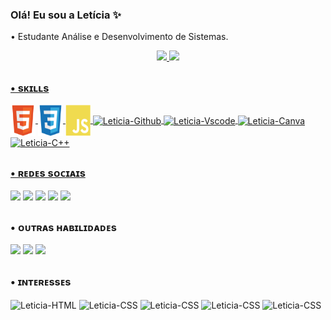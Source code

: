 
### Olá! Eu sou a Letícia ✨
 • Estudante Análise e Desenvolvimento de Sistemas. 

<div align="center">
  <a href="https://github.com/leticiazooe">
  <img height="150em" src="https://github-readme-stats.vercel.app/api?username=leticiazooe&show_icons=true&theme=bear&include_all_commits=true&count_private=true"/>
  <img height="150em" src="https://github-readme-stats.vercel.app/api/top-langs/?username=leticiazooe&layout=compact&langs_count=7&theme=bear"/>
</div>
  
  ##
  
  ### • sᴋɪʟʟs
  <img align="center" alt="Leticia-HTML" height="50" width="40" src="https://raw.githubusercontent.com/devicons/devicon/master/icons/html5/html5-original.svg">
  <img align="center" alt="Leticia-CSS" height="50" width="40" src="https://raw.githubusercontent.com/devicons/devicon/master/icons/css3/css3-original.svg">
  <img align="center" alt="Leticia-Js" height="50" width="40" src="https://raw.githubusercontent.com/devicons/devicon/master/icons/javascript/javascript-plain.svg">
  <img align="center" alt="Leticia-Github" height="50" width="40" src="https://cdn.jsdelivr.net/gh/devicons/devicon/icons/github/github-original.svg" />
  <img align="center" alt="Leticia-Vscode" height="50" width="40" src="https://cdn.jsdelivr.net/gh/devicons/devicon/icons/vscode/vscode-original.svg" />
  <img align="center" alt="Leticia-Canva" height="50" width="40" src="https://cdn.jsdelivr.net/gh/devicons/devicon/icons/canva/canva-original.svg" />
  <img align="center" alt="Leticia-C++" height="50" width="40" src="https://cdn.jsdelivr.net/gh/devicons/devicon/icons/cplusplus/cplusplus-original.svg" />


  ##
  
### • ʀᴇᴅᴇs sᴏᴄɪᴀɪs
<a href="https://instagram.com/leticiazooe" target="_blank"><img src="https://img.shields.io/badge/-Instagram-%23E4405F?style=for-the-badge&logo=instagram&logoColor=white" target="_blank"></a>
  <a href = "mailto:leticiazooe@gmail.com"><img src="https://img.shields.io/badge/-Gmail-%23333?style=for-the-badge&logo=gmail&logoColor=white" target="_blank"></a>
  <a href="https://www.linkedin.com/in/leticiazooe/" target="_blank"><img src="https://img.shields.io/badge/-LinkedIn-%230077B5?style=for-the-badge&logo=linkedin&logoColor=white" target="_blank"></a> 
  <a href="https://steamcommunity.com/id/leticiazooe" target="_blank"><img src="https://img.shields.io/badge/Steam-000000?style=for-the-badge&logo=steam&logoColor=white" target="_blank"></a> 
  <a href="https://www.duolingo.com/profile/Leticiazooe" target="_blank"><img src="https://img.shields.io/badge/Duolingo-58CC02?style=for-the-badge&logo=Duolingo&logoColor=white" target="_blank"></a> 

  ##
  
### • ᴏᴜᴛʀᴀs ʜᴀʙɪʟɪᴅᴀᴅᴇs
<a target="_blank"><img src="https://img.shields.io/badge/Microsoft_Excel-217346?style=for-the-badge&logo=microsoft-excel&logoColor=white"></a>
  <a target="_blank"><img src="https://img.shields.io/badge/Microsoft_PowerPoint-B7472A?style=for-the-badge&logo=microsoft-powerpoint&logoColor=white"></a>
  <a target="_blank"><img src="https://img.shields.io/badge/Microsoft_Word-2B579A?style=for-the-badge&logo=microsoft-word&logoColor=white"></a>
  
 
 ##
 ### • ɪɴᴛᴇʀᴇssᴇs
  <img align="center" alt="Leticia-HTML" height="50" width="40" src="https://cdn.jsdelivr.net/gh/devicons/devicon/icons/mysql/mysql-original-wordmark.svg"/> <img align="center" alt="Leticia-CSS" height="50" width="40" src="https://cdn.jsdelivr.net/gh/devicons/devicon/icons/oracle/oracle-original.svg" /> <img align="center" alt="Leticia-CSS" height="50" width="40" src="https://cdn.jsdelivr.net/gh/devicons/devicon/icons/python/python-original-wordmark.svg" /> <img align="center" alt="Leticia-CSS" height="50" width="40" src="https://cdn.jsdelivr.net/gh/devicons/devicon/icons/kotlin/kotlin-original.svg" /> <img align="center" alt="Leticia-CSS" height="50" width="40" src="https://cdn.jsdelivr.net/gh/devicons/devicon/icons/php/php-original.svg" />

 

 
 
          
